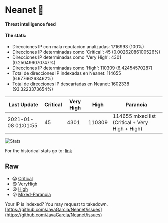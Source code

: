 # Neanet :hocho:
#### Threat intelligence feed
#### The stats:

- Direcciones IP con mala reputacion analizadas: 1716993 (100%)
- Direcciones IP determinadas como 'Critical':  45 (0.00262086100526%)
- Direcciones IP determinadas como 'Very High':  4301 (0.250496070747%)
- Direcciones IP determinadas como 'High':  110309 (6.42454570287)
- Total de direcciones IP indexadas en Neanet:  114655 (6.67766263462%)
- Total de direcciones IP descartadas en Neanet:  1602338 (93.3223373654%)

| Last Update | Critical | Very High | High | Paranoia |
| --- | --- | --- | --- | --- |
| 2021-01-08 01:01:55 | 45 | 4301 | 110309 | 114655 mixed list (Critical + Very High + High)|

![Stats](https://docs.google.com/spreadsheets/d/e/2PACX-1vSnaNMIXVabIpDJjufMlzH7poXnshF3mgd8Is1g9ytUEzVsP5my4Trn8f-xkoLLQ38xpL3HtmUexLo6/pubchart?oid=501124687&format=image)

For the historical stats go to: [link](/stats.csv)
## Raw
- :scream: [Critical](https://raw.githubusercontent.com/JavaGarcia/Neanet/master/blacklists/neanet_critical.txt)
- :fearful: [VeryHigh](https://raw.githubusercontent.com/JavaGarcia/Neanet/master/blacklists/neanet_veryHigh.txtt)
- :frowning: [High](https://raw.githubusercontent.com/JavaGarcia/Neanet/master/blacklists/neanet_high.txt)
- :dizzy_face: [Mixed-Paranoia](https://raw.githubusercontent.com/JavaGarcia/Neanet/master/blacklists/neanet_all.txt)


Your IP is indexed? You may request to takedown. [https://github.com/JavaGarcia/Neanet/issues](https://github.com/JavaGarcia/Neanet/issues)







































































































































































































































































































































































































































































































































































































































































































































































































































































































































































































































































































































































































































































































































































































































































































































































































































































































































































































































































































































































































































































































































































































































































































































































































































































































































































































































































































































































































































































































































































































































































































































































































































































































































































































































































